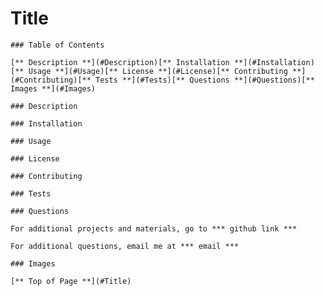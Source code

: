 # Title 
 
    ### Table of Contents 

    [** Description **](#Description)[** Installation **](#Installation)[** Usage **](#Usage)[** License **](#License)[** Contributing **](#Contributing)[** Tests **](#Tests)[** Questions **](#Questions)[** Images **](#Images) 

    ### Description 

    ### Installation 

    ### Usage 

    ### License 

    ### Contributing 

    ### Tests 

    ### Questions 

    For additional projects and materials, go to *** github link *** 

    For additional questions, email me at *** email *** 

    ### Images 

    [** Top of Page **](#Title) 
